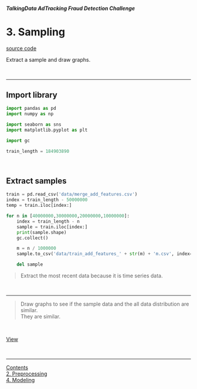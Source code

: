 ##### TalkingData AdTracking Fraud Detection Challenge
# 3. Sampling
[source code](03_Sampling.py) <br>

Extract a sample and draw graphs.

<br>

---

## Import library

```python
import pandas as pd
import numpy as np

import seaborn as sns
import matplotlib.pyplot as plt

import gc

train_length = 184903890
```

<br>

## Extract samples

```python
train = pd.read_csv('data/merge_add_features.csv')
index = train_length - 50000000
temp = train.iloc[index:]

for n in [40000000,30000000,20000000,10000000]:
    index = train_length - n
    sample = train.iloc[index:]
    print(sample.shape)
    gc.collect()

    m = n / 1000000
    sample.to_csv('data/train_add_features_' + str(m) + 'm.csv', index=False)

    del sample
```

> Extract the most recent data because it is time series data.

<br>

---

> Draw graphs to see if the sample data and the all data distribution are similar. <br>
> They are similar.

<br>

[View](03_sample_graphs.md)

<br>

---

[Contents](README.md) <br>
[2. Preprocessing](02_Preprocessing.md) <br>
[4. Modeling](04_Modeling.md)
